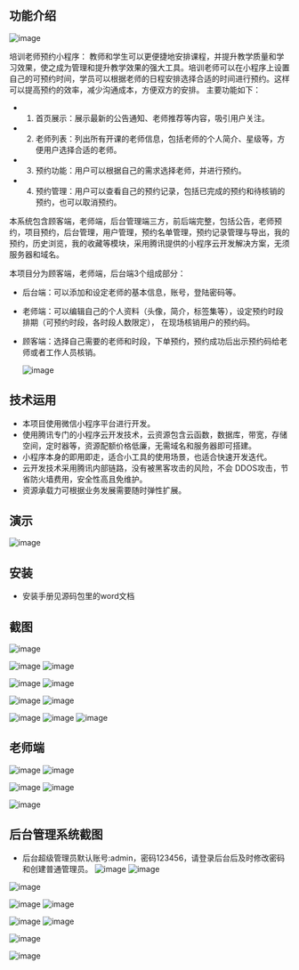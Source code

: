 ## 功能介绍 

![image](https://github.com/newboys3075426724/TurboTrainning/assets/88791612/1899dc81-2ed4-4434-8f41-8d39e8c59268)


  培训老师预约小程序： 教师和学生可以更便捷地安排课程，并提升教学质量和学习效果，使之成为管理和提升教学效果的强大工具。培训老师可以在小程序上设置自己的可预约时间，学员可以根据老师的日程安排选择合适的时间进行预约。这样可以提高预约的效率，减少沟通成本，方便双方的安排。
主要功能如下：  
- 1. 首页展示：展示最新的公告通知、老师推荐等内容，吸引用户关注。 
- 2. 老师列表：列出所有开课的老师信息，包括老师的个人简介、星级等，方便用户选择合适的老师。 
- 3. 预约功能：用户可以根据自己的需求选择老师，并进行预约。 
- 4. 预约管理：用户可以查看自己的预约记录，包括已完成的预约和待核销的预约，也可以取消预约。    

本系统包含顾客端，老师端，后台管理端三方，前后端完整，包括公告，老师预约，项目预约，后台管理，用户管理，预约名单管理，预约记录管理与导出，我的预约，历史浏览，我的收藏等模块，采用腾讯提供的小程序云开发解决方案，无须服务器和域名。

本项目分为顾客端，老师端，后台端3个组成部分：
- 后台端：可以添加和设定老师的基本信息，账号，登陆密码等。
- 老师端：可以编辑自己的个人资料（头像，简介，标签集等），设定预约时段排期（可预约时段，各时段人数限定）， 在现场核销用户的预约码。
- 顾客端：选择自己需要的老师和时段，下单预约，预约成功后出示预约码给老师或者工作人员核销。

  ![image](https://github.com/newboys3075426724/TurboTrainning/assets/88791612/9a80fa66-4f88-46b8-9429-f1b08ccb7f20)


## 技术运用
- 本项目使用微信小程序平台进行开发。
- 使用腾讯专门的小程序云开发技术，云资源包含云函数，数据库，带宽，存储空间，定时器等，资源配额价格低廉，无需域名和服务器即可搭建。
- 小程序本身的即用即走，适合小工具的使用场景，也适合快速开发迭代。
- 云开发技术采用腾讯内部链路，没有被黑客攻击的风险，不会 DDOS攻击，节省防火墙费用，安全性高且免维护。
- 资源承载力可根据业务发展需要随时弹性扩展。  
 


## 演示 
 ![image](https://github.com/newboys3075426724/TurboTrainning/assets/88791612/1ca579d3-2d28-4c01-8a4d-993b5820b2c5)


## 安装

- 安装手册见源码包里的word文档
 




## 截图

![image](https://github.com/newboys3075426724/TurboTrainning/assets/88791612/d65c57f7-ef6e-4af4-b39b-8a8834861763)

![image](https://github.com/newboys3075426724/TurboTrainning/assets/88791612/8971cbf5-ded3-4917-ab8d-b708b4771bab)
![image](https://github.com/newboys3075426724/TurboTrainning/assets/88791612/3b91232a-5cf3-48d7-8f4c-facfaa304afc)

![image](https://github.com/newboys3075426724/TurboTrainning/assets/88791612/ff7af516-63f4-4e74-9d2d-47dbebd9d12d)
![image](https://github.com/newboys3075426724/TurboTrainning/assets/88791612/ea16dadf-477b-48d5-8b64-e173a099ef87)

![image](https://github.com/newboys3075426724/TurboTrainning/assets/88791612/1e51d92b-dacf-472e-8a8b-4b3ea8e0a421)
![image](https://github.com/newboys3075426724/TurboTrainning/assets/88791612/2506c97b-9a80-410c-ba21-65dfa0b55980)

 ![image](https://github.com/newboys3075426724/TurboTrainning/assets/88791612/2e381216-501d-4172-bc1e-2d732bff04ad)
![image](https://github.com/newboys3075426724/TurboTrainning/assets/88791612/d1fe68d1-08bb-4745-b273-97df1f2a9ae1)
![image](https://github.com/newboys3075426724/TurboTrainning/assets/88791612/6c8f1171-465f-4ad8-9344-385cab62ff7c)


## 老师端

![image](https://github.com/newboys3075426724/TurboTrainning/assets/88791612/62aa9799-b47c-4b47-8b2c-2c5c51c8c12e)
![image](https://github.com/newboys3075426724/TurboTrainning/assets/88791612/9a954f0e-084e-4565-b220-ea0a1f5b890b)

![image](https://github.com/newboys3075426724/TurboTrainning/assets/88791612/fe7ae075-37ad-4b7c-986e-c7a5e45c16dc)
![image](https://github.com/newboys3075426724/TurboTrainning/assets/88791612/c5f76b33-41e3-49f7-aa18-a033b75ec406)

![image](https://github.com/newboys3075426724/TurboTrainning/assets/88791612/38cd7f7c-2e15-4306-9dd6-8fcd6905e101)

## 后台管理系统截图 
- 后台超级管理员默认账号:admin，密码123456，请登录后台后及时修改密码和创建普通管理员。
![image](https://github.com/newboys3075426724/TurboTrainning/assets/88791612/5ee66cc4-e9d1-4661-8a11-93d62caa76fc)
![image](https://github.com/newboys3075426724/TurboTrainning/assets/88791612/a1871607-9355-4a5e-9b31-8c0c293ff4c8)

![image](https://github.com/newboys3075426724/TurboTrainning/assets/88791612/f78ee65f-240a-4e74-afb5-040fc3de5ad0)

![image](https://github.com/newboys3075426724/TurboTrainning/assets/88791612/3788b542-98ed-4571-9164-0057fc745d1c)
![image](https://github.com/newboys3075426724/TurboTrainning/assets/88791612/13cb162a-3283-4067-b3c1-ec46a264d416)

![image](https://github.com/newboys3075426724/TurboTrainning/assets/88791612/7bc213d0-4b1f-4f74-8afa-d6f2ba16a825)
![image](https://github.com/newboys3075426724/TurboTrainning/assets/88791612/a15e862d-a63c-46f4-869c-a56021a976db)

![image](https://github.com/newboys3075426724/TurboTrainning/assets/88791612/22457ddf-58f7-4e61-8b06-2a7c88fe2360)

![image](https://github.com/newboys3075426724/TurboTrainning/assets/88791612/87152074-fe05-4b48-b417-ca3906f3b32c)






